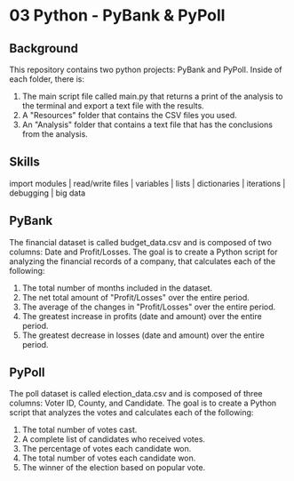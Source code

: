 # 03 Python - PyBank & PyPoll

## Background

This repository contains two python projects: PyBank and PyPoll. Inside of each folder, there is:
1. The main script file called main.py that returns a print of the analysis to the terminal and export a text file with the results.
2. A "Resources" folder that contains the CSV files you used.
3. An "Analysis" folder that contains a text file that has the conclusions from the analysis.

## Skills

 import modules | read/write files | variables | lists | dictionaries | iterations | debugging | big data

## PyBank

The financial dataset is called budget_data.csv and is composed of two columns: Date and Profit/Losses. The goal is to create a Python script for analyzing the financial records of a company, that calculates each of the following:

1. The total number of months included in the dataset.
2. The net total amount of "Profit/Losses" over the entire period.
3. The average of the changes in "Profit/Losses" over the entire period.
4. The greatest increase in profits (date and amount) over the entire period.
5. The greatest decrease in losses (date and amount) over the entire period.


## PyPoll

The poll dataset is called election_data.csv and is composed of three columns: Voter ID, County, and Candidate. The goal is to create a Python script that analyzes the votes and calculates each of the following:

1. The total number of votes cast.
2. A complete list of candidates who received votes.
3. The percentage of votes each candidate won.
4. The total number of votes each candidate won.
5. The winner of the election based on popular vote.



